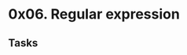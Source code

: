 # 0x06. Regular expression



## Tasks



    


    


    


    


    


    

    


    
    
    
        
        
        
